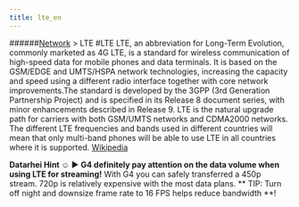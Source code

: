```yaml
---
title: lte_en
---
```

######[Network](/restreamer/wiki/networktechnology_en.html) > LTE
#LTE
LTE, an abbreviation for Long-Term Evolution, commonly marketed as 4G LTE, is a standard for wireless communication of high-speed data for mobile phones and data terminals. It is based on the GSM/EDGE and UMTS/HSPA network technologies, increasing the capacity and speed using a different radio interface together with core network improvements.The standard is developed by the 3GPP (3rd Generation Partnership Project) and is specified in its Release 8 document series, with minor enhancements described in Release 9.
LTE is the natural upgrade path for carriers with both GSM/UMTS networks and CDMA2000 networks. The different LTE frequencies and bands used in different countries will mean that only multi-band phones will be able to use LTE in all countries where it is supported. <a href="https://en.wikipedia.org/wiki/Long_Term_Evolution" target="_blank">Wikipedia</a> 

**Datarhei Hint ☺** ► **G4 definitely pay attention on the data volume when using LTE for streaming!** With G4 you can safely transferred a 450p stream. 720p is relatively expensive with the most data plans. ** TIP: Turn off night and downsize frame rate to 16 FPS helps reduce bandwidth **! 
